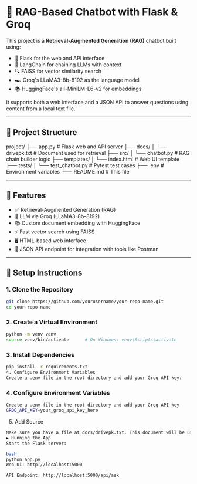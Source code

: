 # 🧠 RAG-Based Chatbot with Flask & Groq

This project is a **Retrieval-Augmented Generation (RAG)** chatbot built using:

- 🧩 Flask for the web and API interface  
- 🧠 LangChain for chaining LLMs with context  
- 🔍 FAISS for vector similarity search  
- 🏎️ Groq's LLaMA3-8b-8192 as the language model  
- 📚 HuggingFace's all-MiniLM-L6-v2 for embeddings  

It supports both a web interface and a JSON API to answer questions using content from a local text file.

---
## 📁 Project Structure

project/
├── app.py # Flask web and API server
├── docs/
│ └── drivepk.txt # Document used for retrieval
├── src/
│ └── chatbot.py # RAG chain builder logic
├── templates/
│ └── index.html # Web UI template
├── tests/
│ └── test_chatbot.py # Pytest test cases
├── .env # Environment variables
└── README.md # This file


---

## 🚀 Features

- ✅ Retrieval-Augmented Generation (RAG)
- 🧠 LLM via Groq (LLaMA3-8b-8192)
- 📚 Custom document embedding with HuggingFace
- ⚡ Fast vector search using FAISS
- 🖥️ HTML-based web interface
- 📡 JSON API endpoint for integration with tools like Postman

---

## 🔧 Setup Instructions

### 1. Clone the Repository

```bash
git clone https://github.com/yourusername/your-repo-name.git
cd your-repo-name
```
### 2. Create a Virtual Environment

```bash
python -m venv venv
source venv/bin/activate      # On Windows: venv\Scripts\activate
```

### 3. Install Dependencies
```bash
pip install -r requirements.txt
4. Configure Environment Variables
Create a .env file in the root directory and add your Groq API key:
```

### 4. Configure Environment Variables
```bash
Create a .env file in the root directory and add your Groq API key
GROQ_API_KEY=your_groq_api_key_here
```
5. Add Source 
```bash
Make sure you have a file at docs/drivepk.txt. This document will be used for generating context.
▶️ Running the App
Start the Flask server:

bash
python app.py
Web UI: http://localhost:5000

API Endpoint: http://localhost:5000/api/ask
```